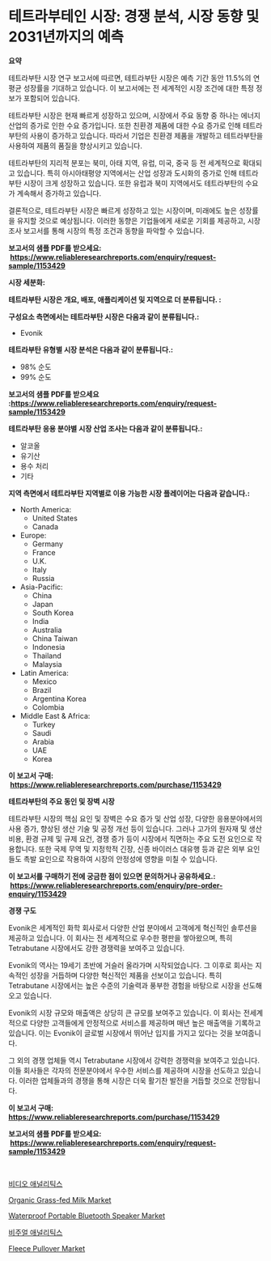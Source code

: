 <p><h1>테트라부테인 시장: 경쟁 분석, 시장 동향 및 2031년까지의 예측</h1></p><p><strong>요약</strong></p>
<p><p>테트라부탄 시장 연구 보고서에 따르면, 테트라부탄 시장은 예측 기간 동안 11.5%의 연평균 성장률을 기대하고 있습니다. 이 보고서에는 전 세계적인 시장 조건에 대한 특정 정보가 포함되어 있습니다.</p><p>테트라부탄 시장은 현재 빠르게 성장하고 있으며, 시장에서 주요 동향 중 하나는 에너지 산업의 증가로 인한 수요 증가입니다. 또한 친환경 제품에 대한 수요 증가로 인해 테트라부탄의 사용이 증가하고 있습니다. 따라서 기업은 친환경 제품을 개발하고 테트라부탄을 사용하여 제품의 품질을 향상시키고 있습니다.</p><p>테트라부탄의 지리적 분포는 북미, 아태 지역, 유럽, 미국, 중국 등 전 세계적으로 확대되고 있습니다. 특히 아시아태평양 지역에서는 산업 성장과 도시화의 증가로 인해 테트라부탄 시장이 크게 성장하고 있습니다. 또한 유럽과 북미 지역에서도 테트라부탄의 수요가 계속해서 증가하고 있습니다.</p><p>결론적으로, 테트라부탄 시장은 빠르게 성장하고 있는 시장이며, 미래에도 높은 성장률을 유지할 것으로 예상됩니다. 이러한 동향은 기업들에게 새로운 기회를 제공하고, 시장 조사 보고서를 통해 시장의 특정 조건과 동향을 파악할 수 있습니다.</p></p>
<p><strong>보고서의 샘플 PDF를 받으세요: &nbsp;<a href="https://www.reliableresearchreports.com/enquiry/request-sample/1153429">https://www.reliableresearchreports.com/enquiry/request-sample/1153429</a></strong></p>
<p><strong>시장 세분화:</strong></p>
<p><strong> 테트라부탄 시장은 개요, 배포, 애플리케이션 및 지역으로 더 분류됩니다. :</strong></p>
<p><strong>구성요소 측면에서는 테트라부탄 시장은 다음과 같이 분류됩니다.:</strong></p>
<p><ul><li>Evonik</li></ul></p>
<p><strong> 테트라부탄 유형별 시장 분석은 다음과 같이 분류됩니다.:</strong></p>
<p><ul><li>98% 순도</li><li>99% 순도</li></ul></p>
<p><strong>보고서의 샘플 PDF를 받으세요 :<a href="https://www.reliableresearchreports.com/enquiry/request-sample/1153429">https://www.reliableresearchreports.com/enquiry/request-sample/1153429</a></strong></p>
<p><strong> 테트라부탄 응용 분야별 시장 산업 조사는 다음과 같이 분류됩니다.:</strong></p>
<p><ul><li>알코올</li><li>유기산</li><li>용수 처리</li><li>기타</li></ul></p>
<p><strong>지역 측면에서 테트라부탄 지역별로 이용 가능한 시장 플레이어는 다음과 같습니다.:</strong></p>
<p><ul>
    <li>
        North America:
        <ul>
            <li>United States</li>
            <li>Canada</li>
        </ul>
    </li>
    <li>
        Europe:
        <ul>
            <li>Germany</li>
            <li>France</li>
            <li>U.K.</li>
            <li>Italy</li>
            <li>Russia</li>
        </ul>
    </li>
    <li>
        Asia-Pacific:
        <ul>
            <li>China</li>
            <li>Japan</li>
            <li>South Korea</li>
            <li>India</li>
            <li>Australia</li>
            <li>China Taiwan</li>
            <li>Indonesia</li>
            <li>Thailand</li>
            <li>Malaysia</li>
        </ul>
    </li>
    <li>
        Latin America:
        <ul>
            <li>Mexico</li>
            <li>Brazil</li>
            <li>Argentina Korea</li>
            <li>Colombia</li>
        </ul>
    </li>
    <li>
        Middle East & Africa:
        <ul>
            <li>Turkey</li>
            <li>Saudi</li>
            <li>Arabia</li>
            <li>UAE</li>
            <li>Korea</li>
        </ul>
    </li>
    </ul></p>
<p><strong>이 보고서 구매: &nbsp;<a href="https://www.reliableresearchreports.com/purchase/1153429">https://www.reliableresearchreports.com/purchase/1153429</a></strong></p>
<p><strong>테트라부탄의 주요 동인 및 장벽 시장</strong></p>
<p><p>테트라부탄 시장의 핵심 요인 및 장벽은 수요 증가 및 산업 성장, 다양한 응용분야에서의 사용 증가, 향상된 생산 기술 및 공정 개선 등이 있습니다. 그러나 고가의 원자재 및 생산 비용, 환경 규제 및 규제 요건, 경쟁 증가 등이 시장에서 직면하는 주요 도전 요인으로 작용합니다. 또한 국제 무역 및 지정학적 긴장, 신종 바이러스 대유행 등과 같은 외부 요인들도 촉발 요인으로 작용하여 시장의 안정성에 영향을 미칠 수 있습니다.</p></p>
<p><strong>이 보고서를 구매하기 전에 궁금한 점이 있으면 문의하거나 공유하세요.: &nbsp;<a href="https://www.reliableresearchreports.com/enquiry/pre-order-enquiry/1153429">https://www.reliableresearchreports.com/enquiry/pre-order-enquiry/1153429</a></strong></p>
<p><strong>경쟁 구도</strong></p>
<p><p>Evonik은 세계적인 화학 회사로서 다양한 산업 분야에서 고객에게 혁신적인 솔루션을 제공하고 있습니다. 이 회사는 전 세계적으로 우수한 평판을 쌓아왔으며, 특히 Tetrabutane 시장에서도 강한 경쟁력을 보여주고 있습니다.</p><p>Evonik의 역사는 19세기 초반에 거슬러 올라가며 시작되었습니다. 그 이후로 회사는 지속적인 성장을 거듭하며 다양한 혁신적인 제품을 선보이고 있습니다. 특히 Tetrabutane 시장에서는 높은 수준의 기술력과 풍부한 경험을 바탕으로 시장을 선도해오고 있습니다.</p><p>Evonik의 시장 규모와 매출액은 상당히 큰 규모를 보여주고 있습니다. 이 회사는 전세계적으로 다양한 고객들에게 안정적으로 서비스를 제공하며 매년 높은 매출액을 기록하고 있습니다. 이는 Evonik이 글로벌 시장에서 뛰어난 입지를 가지고 있다는 것을 보여줍니다.</p><p>그 외의 경쟁 업체들 역시 Tetrabutane 시장에서 강력한 경쟁력을 보여주고 있습니다. 이들 회사들은 각자의 전문분야에서 우수한 서비스를 제공하며 시장을 선도하고 있습니다. 이러한 업체들과의 경쟁을 통해 시장은 더욱 활기찬 발전을 거듭할 것으로 전망됩니다.</p></p>
<p><strong>이 보고서 구매: &nbsp; <a href="https://www.reliableresearchreports.com/purchase/1153429">https://www.reliableresearchreports.com/purchase/1153429</a></strong></p>
<p><strong>보고서의 샘플 PDF를 받으세요: &nbsp;<a href="https://www.reliableresearchreports.com/enquiry/request-sample/1153429">https://www.reliableresearchreports.com/enquiry/request-sample/1153429</a></strong><strong></strong></p>
<p>&nbsp;</p>
<p><p><a href="https://medium.com/@percyhagernes9778/%EB%B9%84%EB%94%94%EC%98%A4-%EB%B6%84%EC%84%9D-%EC%8B%9C%EC%9E%A5-%EA%B7%9C%EB%AA%A8-%EC%8B%9C%EC%9E%A5-%EC%A0%84%EB%A7%9D-%EB%B0%8F-%EC%8B%9C%EC%9E%A5-%EC%98%88%EC%B8%A1-2024%EB%85%84%EB%B6%80%ED%84%B0-2031%EB%85%84%EA%B9%8C%EC%A7%80-04414905ba1c">비디오 애널리틱스</a></p><p><a href="https://issuu.com/reportprime-2/docs/organic-grass-fed-milk-market-size-2030.pptx">Organic Grass-fed Milk Market</a></p><p><a href="https://github.com/johnbach50/Market-Research-Report-List-2/blob/main/waterproof-portable-bluetooth-speaker-market.md">Waterproof Portable Bluetooth Speaker Market</a></p><p><a href="https://medium.com/@jackiefauhey9089475/%EB%B9%84%EC%A3%BC%EC%96%BC-%EB%B6%84%EC%84%9D-%EC%8B%9C%EC%9E%A5-%EA%B7%9C%EB%AA%A8-%EC%8B%9C%EC%9E%A5-%EC%A0%84%EB%A7%9D-%EB%B0%8F-%EC%8B%9C%EC%9E%A5-%EC%98%88%EC%B8%A1-2024%EB%85%84%EB%B6%80%ED%84%B0-2031%EB%85%84%EA%B9%8C%EC%A7%80-3f3ee0f6bc17">비주얼 애널리틱스</a></p><p><a href="https://github.com/lylyparadise/Market-Research-Report-List-2/blob/main/fleece-pullover-market.md">Fleece Pullover Market</a></p></p>